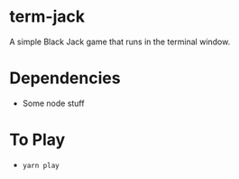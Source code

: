 # term-jack
A simple Black Jack game that runs in the terminal window.

# Dependencies
* Some node stuff

# To Play
* `yarn play`
